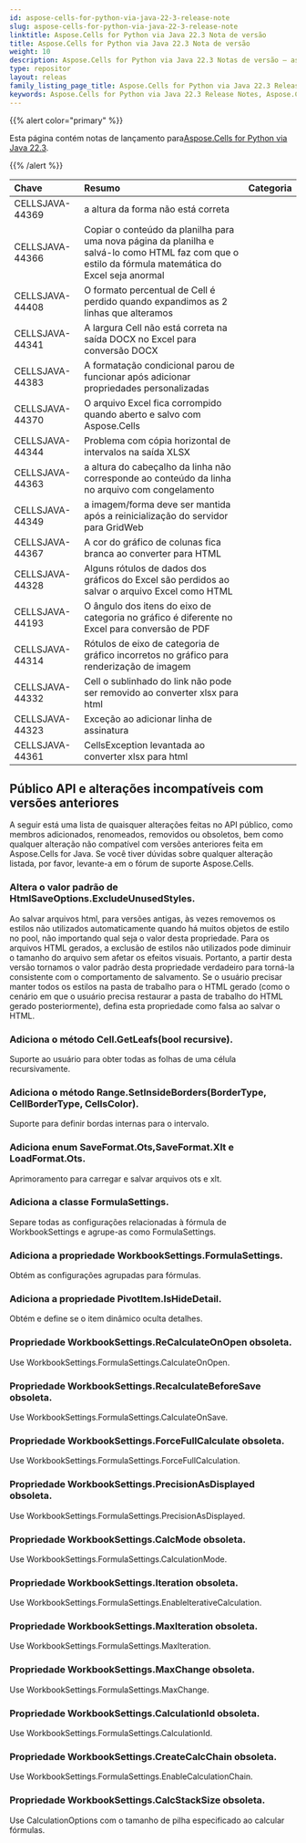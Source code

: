 ```yaml
---
id: aspose-cells-for-python-via-java-22-3-release-note
slug: aspose-cells-for-python-via-java-22-3-release-note
linktitle: Aspose.Cells for Python via Java 22.3 Nota de versão
title: Aspose.Cells for Python via Java 22.3 Nota de versão
weight: 10
description: Aspose.Cells for Python via Java 22.3 Notas de versão – as últimas melhorias, novos recursos e correções
type: repositor
layout: releas
family_listing_page_title: Aspose.Cells for Python via Java 22.3 Release Note
keywords: Aspose.Cells for Python via Java 22.3 Release Notes, Aspose.Cells for Python via Java 22.3 updates and fixe
---
```

{{% alert color="primary" %}}

 Esta página contém notas de lançamento para[Aspose.Cells for Python via Java 22.3](https://releases.aspose.com/cells/python-java/new-releases/aspose.cells-for-python-via-java-22.3/).

{{% /alert %}}

|**Chave**|**Resumo**|**Categoria**|
| :- | :- | :- |
|CELLSJAVA-44369| a altura da forma não está correta|
|CELLSJAVA-44366|Copiar o conteúdo da planilha para uma nova página da planilha e salvá-lo como HTML faz com que o estilo da fórmula matemática do Excel seja anormal|
|CELLSJAVA-44408|O formato percentual de Cell é perdido quando expandimos as 2 linhas que alteramos|
|CELLSJAVA-44341|A largura Cell não está correta na saída DOCX no Excel para conversão DOCX|
|CELLSJAVA-44383|A formatação condicional parou de funcionar após adicionar propriedades personalizadas|
|CELLSJAVA-44370|O arquivo Excel fica corrompido quando aberto e salvo com Aspose.Cells|
|CELLSJAVA-44344| Problema com cópia horizontal de intervalos na saída XLSX|
|CELLSJAVA-44363| a altura do cabeçalho da linha não corresponde ao conteúdo da linha no arquivo com congelamento|
|CELLSJAVA-44349|a imagem/forma deve ser mantida após a reinicialização do servidor para GridWeb|
|CELLSJAVA-44367|A cor do gráfico de colunas fica branca ao converter para HTML|
|CELLSJAVA-44328| Alguns rótulos de dados dos gráficos do Excel são perdidos ao salvar o arquivo Excel como HTML|
|CELLSJAVA-44193|O ângulo dos itens do eixo de categoria no gráfico é diferente no Excel para conversão de PDF|
|CELLSJAVA-44314|Rótulos de eixo de categoria de gráfico incorretos no gráfico para renderização de imagem|
|CELLSJAVA-44332|Cell o sublinhado do link não pode ser removido ao converter xlsx para html|
|CELLSJAVA-44323|Exceção ao adicionar linha de assinatura|
|CELLSJAVA-44361|CellsException levantada ao converter xlsx para html|

##  **Público API e alterações incompatíveis com versões anteriores**

A seguir está uma lista de quaisquer alterações feitas no API público, como membros adicionados, renomeados, removidos ou obsoletos, bem como qualquer alteração não compatível com versões anteriores feita em Aspose.Cells for Java. Se você tiver dúvidas sobre qualquer alteração listada, por favor, levante-a em o fórum de suporte Aspose.Cells.

###  **Altera o valor padrão de HtmlSaveOptions.ExcludeUnusedStyles.**

Ao salvar arquivos html, para versões antigas, às vezes removemos os estilos não utilizados automaticamente quando há muitos objetos de estilo no pool, não importando qual seja o valor desta propriedade. Para os arquivos HTML gerados, a exclusão de estilos não utilizados pode diminuir o tamanho do arquivo sem afetar os efeitos visuais. Portanto, a partir desta versão tornamos o valor padrão desta propriedade verdadeiro para torná-la consistente com o comportamento de salvamento. Se o usuário precisar manter todos os estilos na pasta de trabalho para o HTML gerado (como o cenário em que o usuário precisa restaurar a pasta de trabalho do HTML gerado posteriormente), defina esta propriedade como falsa ao salvar o HTML.

###  **Adiciona o método Cell.GetLeafs(bool recursive).**

Suporte ao usuário para obter todas as folhas de uma célula recursivamente.

###  **Adiciona o método Range.SetInsideBorders(BorderType, CellBorderType, CellsColor).**

Suporte para definir bordas internas para o intervalo.

###  **Adiciona enum SaveFormat.Ots,SaveFormat.Xlt e LoadFormat.Ots.**

Aprimoramento para carregar e salvar arquivos ots e xlt.

###  **Adiciona a classe FormulaSettings.**

Separe todas as configurações relacionadas à fórmula de WorkbookSettings e agrupe-as como FormulaSettings.

###  **Adiciona a propriedade WorkbookSettings.FormulaSettings.**

Obtém as configurações agrupadas para fórmulas.

###  **Adiciona a propriedade PivotItem.IsHideDetail.**

Obtém e define se o item dinâmico oculta detalhes.

###  **Propriedade WorkbookSettings.ReCalculateOnOpen obsoleta.**

Use WorkbookSettings.FormulaSettings.CalculateOnOpen.

###  **Propriedade WorkbookSettings.RecalculateBeforeSave obsoleta.**

Use WorkbookSettings.FormulaSettings.CalculateOnSave.

###  **Propriedade WorkbookSettings.ForceFullCalculate obsoleta.**

Use WorkbookSettings.FormulaSettings.ForceFullCalculation.

###  **Propriedade WorkbookSettings.PrecisionAsDisplayed obsoleta.**

Use WorkbookSettings.FormulaSettings.PrecisionAsDisplayed.

###  **Propriedade WorkbookSettings.CalcMode obsoleta.**

Use WorkbookSettings.FormulaSettings.CalculationMode.

###  **Propriedade WorkbookSettings.Iteration obsoleta.**

Use WorkbookSettings.FormulaSettings.EnableIterativeCalculation.

###  **Propriedade WorkbookSettings.MaxIteration obsoleta.**

Use WorkbookSettings.FormulaSettings.MaxIteration.

###  **Propriedade WorkbookSettings.MaxChange obsoleta.**

Use WorkbookSettings.FormulaSettings.MaxChange.

###  **Propriedade WorkbookSettings.CalculationId obsoleta.**

Use WorkbookSettings.FormulaSettings.CalculationId.

###  **Propriedade WorkbookSettings.CreateCalcChain obsoleta.**

Use WorkbookSettings.FormulaSettings.EnableCalculationChain.

###  **Propriedade WorkbookSettings.CalcStackSize obsoleta.**

Use CalculationOptions com o tamanho de pilha especificado ao calcular fórmulas.